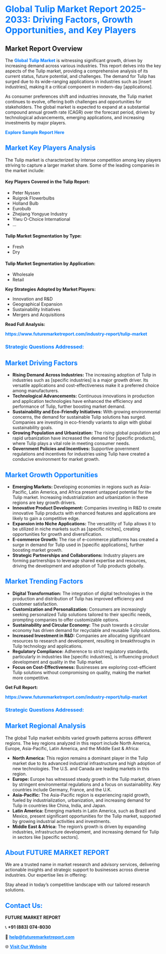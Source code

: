 <h1 style="color: #007BFF;">Global Tulip Market Report 2025-2033: Driving Factors, Growth Opportunities, and Key Players</h1>

<section id="overview">
<h2>Market Report Overview</h2>
<p>The <a href="https://www.futuremarketreport.com/industry-report/tulip-market" style="color: #007BFF; text-decoration: none;"><strong>Global Tulip Market</strong></a> is witnessing significant growth, driven by increasing demand across various industries. This report delves into the key aspects of the Tulip market, providing a comprehensive analysis of its current status, future potential, and challenges. The demand for Tulip has surged due to its wide-ranging applications in industries such as [insert industries], making it a critical component in modern-day [applications].</p>
<p>As consumer preferences shift and industries innovate, the Tulip market continues to evolve, offering both challenges and opportunities for stakeholders. The global market is expected to expand at a substantial compound annual growth rate (CAGR) over the forecast period, driven by technological advancements, emerging applications, and increasing investments by major players.</p>
</section>

<section id="overview">
<p><a href="https://www.futuremarketreport.com/request-sample/reportId=88949" style="color: #007BFF; text-decoration: none;"><strong>Explore Sample Report Here</strong></a></p>
</section>

<section id="key-players">
<h2 style="color: #007BFF;">Market Key Players Analysis</h2>
<p>The Tulip market is characterized by intense competition among key players striving to capture a larger market share. Some of the leading companies in the market include:</p>
<h4>Key Players Covered in the Tulip Report:</h4>
<ul><li>Peter Nyssen</li><li>Ruigrok Flowerbulbs</li><li>Holland Bulb</li><li>Eurobulb</li><li>Zhejiang Yongyue Industry</li><li>Yiwu O-Choice International</li><li>...</li></ul>
<h4>Tulip Market Segmentation by Type:</h4>
<ul><li>Fresh</li><li>Dry</li></ul>

<h4>Tulip Market Segmentation by Application:</h4>
<ul><li>Wholesale</li><li>Retail</li></ul>
<p><strong>Key Strategies Adopted by Market Players:</strong></p>
<ul>
<li>Innovation and R&D</li>
<li>Geographical Expansion</li>
<li>Sustainability Initiatives</li>
<li>Mergers and Acquisitions</li>
</ul>
</section>

<section>
<p><strong>Read Full Analysis: </strong></p><a href="https://www.futuremarketreport.com/industry-report/tulip-market" style="color: #007BFF; text-decoration: none;"><strong>https://www.futuremarketreport.com/industry-report/tulip-market</strong></a>
<h3 style="color: #007BFF;">Strategic Questions Addressed:</h3>
</section>

<section id="driving-factors">
<h2 style="color: #007BFF;">Market Driving Factors</h2>
<ul>
<li><strong>Rising Demand Across Industries:</strong> The increasing adoption of Tulip in industries such as [specific industries] is a major growth driver. Its versatile applications and cost-effectiveness make it a preferred choice among manufacturers.</li>
<li><strong>Technological Advancements:</strong> Continuous innovations in production and application technologies have enhanced the efficiency and performance of Tulip, further boosting market demand.</li>
<li><strong>Sustainability and Eco-Friendly Initiatives:</strong> With growing environmental concerns, the demand for sustainable Tulip solutions has surged. Companies are investing in eco-friendly variants to align with global sustainability goals.</li>
<li><strong>Growing Population and Urbanization:</strong> The rising global population and rapid urbanization have increased the demand for [specific products], where Tulip plays a vital role in meeting consumer needs.</li>
<li><strong>Government Policies and Incentives:</strong> Supportive government regulations and incentives for industries using Tulip have created a conducive environment for market growth.</li>
</ul>
</section>

<section id="growth-opportunities">
<h2 style="color: #007BFF;">Market Growth Opportunities</h2>
<ul>
<li><strong>Emerging Markets:</strong> Developing economies in regions such as Asia-Pacific, Latin America, and Africa present untapped potential for the Tulip market. Increasing industrialization and urbanization in these regions are key growth drivers.</li>
<li><strong>Innovative Product Development:</strong> Companies investing in R&D to create innovative Tulip products with enhanced features and applications are likely to gain a competitive edge.</li>
<li><strong>Expansion into Niche Applications:</strong> The versatility of Tulip allows it to be utilized in niche markets such as [specific niches], creating opportunities for growth and diversification.</li>
<li><strong>E-commerce Growth:</strong> The rise of e-commerce platforms has created a surge in demand for Tulip used in [specific applications], further boosting market growth.</li>
<li><strong>Strategic Partnerships and Collaborations:</strong> Industry players are forming partnerships to leverage shared expertise and resources, driving the development and adoption of Tulip products globally.</li>
</ul>
</section>

<section id="trending-factors">
<h2 style="color: #007BFF;">Market Trending Factors</h2>
<ul>
<li><strong>Digital Transformation:</strong> The integration of digital technologies in the production and distribution of Tulip has improved efficiency and customer satisfaction.</li>
<li><strong>Customization and Personalization:</strong> Consumers are increasingly seeking personalized Tulip solutions tailored to their specific needs, prompting companies to offer customizable options.</li>
<li><strong>Sustainability and Circular Economy:</strong> The push towards a circular economy has driven demand for recyclable and reusable Tulip solutions.</li>
<li><strong>Increased Investment in R&D:</strong> Companies are allocating significant resources to research and development, resulting in breakthroughs in Tulip technology and applications.</li>
<li><strong>Regulatory Compliance:</strong> Adherence to strict regulatory standards, particularly in industries like [specific industries], is influencing product development and quality in the Tulip market.</li>
<li><strong>Focus on Cost-Effectiveness:</strong> Businesses are exploring cost-efficient Tulip solutions without compromising on quality, making the market more competitive.</li>
</ul>
</section>

<section>
<p><strong>Get Full Report: </strong></p><a href="https://www.futuremarketreport.com/industry-report/tulip-market" style="color: #007BFF; text-decoration: none;"><strong>https://www.futuremarketreport.com/industry-report/tulip-market</strong></a>
<h3 style="color: #007BFF;">Strategic Questions Addressed:</h3>
</section>


<section id="regional-analysis">
<h2 style="color: #007BFF;">Market Regional Analysis</h2>
<p>The global Tulip market exhibits varied growth patterns across different regions. The key regions analyzed in this report include North America, Europe, Asia-Pacific, Latin America, and the Middle East & Africa:</p>
<ul>
<li><strong>North America:</strong> This region remains a dominant player in the Tulip market due to its advanced industrial infrastructure and high adoption of new technologies. The U.S. and Canada are leading markets in this region.</li>
<li><strong>Europe:</strong> Europe has witnessed steady growth in the Tulip market, driven by stringent environmental regulations and a focus on sustainability. Key countries include Germany, France, and the U.K.</li>
<li><strong>Asia-Pacific:</strong> The Asia-Pacific region is experiencing rapid growth, fueled by industrialization, urbanization, and increasing demand for Tulip in countries like China, India, and Japan.</li>
<li><strong>Latin America:</strong> Emerging markets in Latin America, such as Brazil and Mexico, present significant opportunities for the Tulip market, supported by growing industrial activities and investments.</li>
<li><strong>Middle East & Africa:</strong> The region’s growth is driven by expanding industries, infrastructure development, and increasing demand for Tulip in sectors like [specific sectors].</li>
</ul>
</section>

<footer>
<h2 style="color: #007BFF;">About FUTURE MARKET REPORT</h2>
<p>We are a trusted name in market research and advisory services, delivering actionable insights and strategic support to businesses across diverse industries. Our expertise lies in offering:</p>

<p>Stay ahead in today’s competitive landscape with our tailored research solutions.</p>

<h2 style="color: #007BFF;">Contact Us:</h2>
<p><strong>FUTURE MARKET REPORT</strong></p>
<p>📞 <strong>+91 (883) 074-8030</strong></p>
<p>📧 <strong><a href="mailto:help@futuremarketreport.com" style="color: #007BFF;">help@futuremarketreport.com</a></strong></p>
<p>🌐 <strong><a href="https://www.futuremarketreport.com/" style="color: #007BFF;">Visit Our Website</a></strong></p>
</footer>